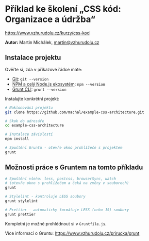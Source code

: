 # Příklad ke školení „CSS kód: Organizace a údržba“

https://www.vzhurudolu.cz/kurzy/css-kod

**Autor:** Martin Michálek, martin@vzhurudolu.cz

## Instalace projektu

Ověřte si, zda v příkazové řádce máte:

- [Git](https://git-scm.com/downloads): `git --version`
- [NPM a celý Node.js ekosystém](https://www.vzhurudolu.cz/prirucka/node-instalace): `npm --version`
- [Grunt CLI](https://gruntjs.com/getting-started): `grunt --version`

Instalujte konkrétní projekt:

```bash
# Naklonování projektu
git clone https://github.com/machal/example-css-architecture.git

# Skok do adresáře
cd example-css-architecture

# Instalace závislostí
npm install

# Spuštění Gruntu - otevře okno prohlížeče s projektem
grunt
```

## Možnosti práce s Gruntem na tomto příkladu

```bash
# Spuštění všeho: less, postcss, browserSync, watch
# (otevře okno s prohlížečem a čeká na změny v souborech)
grunt

# Stylelint - kontroluje LESS soubory
grunt stylelint

# Prettier - automaticky formátuje LESS (nebo JS) soubory
grunt prettier
```

Kompletní je možné prohlédnout si v `Gruntfile.js`.

Více informací o Gruntu: https://www.vzhurudolu.cz/prirucka/grunt
